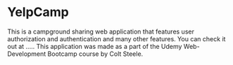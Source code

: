 # YelpCamp

This is a campground sharing web application that features user authorization and authentication and many other features. You can check it out at ..... This application was made as a part of the Udemy Web-Development Bootcamp course by Colt Steele.
